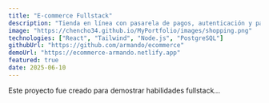 ```yaml
---
title: "E-commerce Fullstack"
description: "Tienda en línea con pasarela de pagos, autenticación y panel de administración."
image: "https://chencho34.github.io/MyPortfolio/images/shopping.png"
technologies: ["React", "Tailwind", "Node.js", "PostgreSQL"]
githubUrl: "https://github.com/armando/ecommerce"
demoUrl: "https://ecommerce-armando.netlify.app"
featured: true
date: 2025-06-10
---
```


Este proyecto fue creado para demostrar habilidades fullstack...

